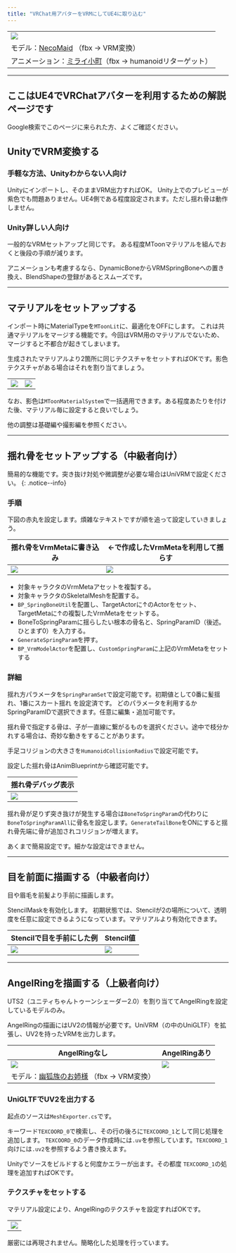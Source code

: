 ```yaml
---
title: "VRChat用アバターをVRMにしてUE4に取り込む"
---
```


||
|-|
|[![](./assets/images/small/04a_top.png)](../assets/images/04a_top.png)|
|モデル：[NecoMaid](https://booth.pm/ja/items/1843586) （fbx -> VRM変換）|
|アニメーション：[ミライ小町](https://www.bandainamcostudios.com/works/miraikomachi/dlcguideline.html)（fbx -> humanoidリターゲット）|

----

## ここはUE4でVRChatアバターを利用するための解説ページです
Google検索でこのページに来られた方、よくご確認ください。

## UnityでVRM変換する

### 手軽な方法、Unityわからない人向け
Unityにインポートし、そのままVRM出力すればOK。
Unity上でのプレビューが紫色でも問題ありません。UE4側である程度設定されます。ただし揺れ骨は動作しません。

### Unity詳しい人向け

一般的なVRMセットアップと同じです。
ある程度MToonマテリアルを組んでおくと後段の手順が減ります。

アニメーションも考慮するなら、DynamicBoneからVRMSpringBoneへの置き換え、BlendShapeの登録があるとスムーズです。

----
## マテリアルをセットアップする

インポート時にMaterialTypeを`MToonLit`に、最適化をOFFにします。
これは共通マテリアルをマージする機能です。今回はVRM用のマテリアルでないため、マージすると不都合が起きてしまいます。

生成されたマテリアルより2箇所に同じテクスチャをセットすればOKです。影色テクスチャがある場合はそれを割り当てましょう。

|||
|-|-|
|[![](./assets/images/small/04a_merge.png)](../assets/images/04a_merge.png)|[![](./assets/images/small/04a_tex.png)](../assets/images/04a_tex.png)|


なお、影色は`MToonMaterialSystem`で一括適用できます。ある程度あたりを付けた後、マテリアル毎に設定すると良いでしょう。

他の調整は基礎編や撮影編を参照ください。

----
## 揺れ骨をセットアップする（中級者向け）

簡易的な機能です。突き抜け対処や微調整が必要な場合はUniVRMで設定ください。
{: .notice--info}

### 手順

下図の赤丸を設定します。煩雑なテキストですが順を追って設定していきましょう。

|揺れ骨をVrmMetaに書き込み|←で作成したVrmMetaを利用して揺らす|
|-|-|
|[![](./assets/images/small/04a_spr1.png)](../assets/images/04a_spr1.png)|[![](./assets/images/small/04a_spr2.png)](../assets/images/04a_spr2.png)|


- 対象キャラクタのVrmMetaアセットを複製する。
- 対象キャラクタのSkeletalMeshを配置する。
- `BP_SpringBoneUtil`を配置し、TargetActorに↑のActorをセット、TargetMetaに↑の複製したVrmMetaをセットする。
- BoneToSpringParamに揺らしたい根本の骨名と、SpringParamID（後述。ひとまず0）を入力する。
- `GenerateSpringParam`を押す。
- `BP_VrmModelActor`を配置し、`CustomSpringParam`に上記のVrmMetaをセットする

### 詳細

揺れ方パラメータを`SpringParamSet`で設定可能です。初期値として0番に髪揺れ、1番にスカート揺れ を設定済です。
どのパラメータを利用するかSpringParamIDで選択できます。任意に編集・追加可能です。

揺れ骨で指定する骨は、子が一直線に繋がるものを選択ください。途中で枝分かれする場合は、奇妙な動きをすることがあります。

手足コリジョンの大きさを`HumanoidCollisionRadius`で設定可能です。

設定した揺れ骨はAnimBlueprintから確認可能です。

|揺れ骨デバッグ表示|
|-|
|[![](./assets/images/small/04a_spr3.png)](../assets/images/04a_spr3.png)|

揺れ骨が足りず突き抜けが発生する場合は`BoneToSpringParam`の代わりに`BoneToSpringParamAll`に骨名を設定します。`GenerateTailBone`をONにすると揺れ骨先端に骨が追加されコリジョンが増えます。

あくまで簡易設定です。細かな設定はできません。

----
## 目を前面に描画する（中級者向け）

目や眉毛を前髪より手前に描画します。

StencilMaskを有効化します。
初期状態では、Stencilが2の場所について、透明度を任意に設定できるようになっています。マテリアルより有効化できます。

|Stencilで目を手前にした例|Stencil値|
|-|-|
|[![](./assets/images/small/04a_mask1.png)](../assets/images/04a_mask1.png)|[![](./assets/images/small/04a_mask2.png)](../assets/images/04a_mask2.png)|

----

## AngelRingを描画する（上級者向け）

UTS2（ユニティちゃんトゥーンシェーダー2.0）を割り当ててAngelRingを設定しているモデルのみ。

AngelRingの描画にはUV2の情報が必要です。UniVRM（の中のUniGLTF）を拡張し、UV2を持ったVRMを出力します。

|AngelRingなし|AngelRingあり|
|-|-|
|[![](./assets/images/small/04a_angel2.png)](../assets/images/04a_angel2.png)|[![](./assets/images/small/04a_angel3.png)](../assets/images/04a_angel3.png)|
|モデル：[幽狐族のお姉様](https://booth.pm/ja/items/1484117) （fbx -> VRM変換）|


### UniGLTFでUV2を出力する

起点のソースは`MeshExporter.cs`です。

キーワード`TEXCOORD_0`で検索し、その行の後ろに`TEXCOORD_1`として同じ処理を追加します。
`TEXCOORD_0`のデータ作成時には`.uv`を参照しています。`TEXCOORD_1`向けには`.uv2`を参照するよう書き換えます。

Unityでソースをビルドすると何度かエラーが出ます。その都度 `TEXCOORD_1`の処理を追加すればOKです。

### テクスチャをセットする

マテリアル設定により、AngelRingのテクスチャを設定すればOKです。

||
|-|
|[![](./assets/images/small/04a_angel1.png)](../assets/images/04a_angel1.png)|

厳密には再現されません。簡略化した処理を行っています。
